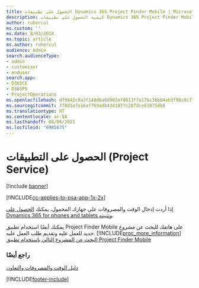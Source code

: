 ```yaml
---
title: الحصول على تطبيقات Dynamics 365 Project Finder Mobile | MicrosoftDocs
description: كيفية الحصول على تطبيقات Dynamics 365 Project Finder Mobile
author: ruhercul
ms.custom: ''
ms.date: 8/03/2018
ms.topic: article
ms.author: ruhercul
audience: Admin
search.audienceType:
- admin
- customizer
- enduser
search.app:
- D365CE
- D365PS
- ProjectOperations
ms.openlocfilehash: df9842c9a3f148d6a6d902ef8013f7a17bc36b04ab3f98c0c770b6509ea3e25e
ms.sourcegitcommit: 7f8d1e7a16af769adb43d1877c28fdce53975db8
ms.translationtype: HT
ms.contentlocale: ar-SA
ms.lasthandoff: 08/06/2021
ms.locfileid: "6985675"
---
```

# <a name="get-the-apps-project-service"></a>الحصول على التطبيقات (Project Service)

[!include [banner](../includes/psa-now-project-operations.md)]

[!INCLUDE[cc-applies-to-psa-app-1x-2x](../includes/cc-applies-to-psa-app-1x-2x.md)]

إذا أردت إدخال الوقت والمصروفات على جهازك المحمول، يمكنك [الحصول على Dynamics 365 for phones and tablets‬ وتثبيته](/dynamics365/mobile-app/dynamics-365-phones-tablets-users-guide).  
  
 يمكنك أيضًا استخدام تطبيق Project Finder Mobile على هاتفك للبحث عن مشروع جديد للعمل عليه وتقديم طلب العمل عليه. [!INCLUDE[proc_more_information](../includes/proc-more-information.md)] [البحث عن المشروع التالي باستخدام تطبيق Project Finder Mobile](../psa/find-next-project-finder-mobile-app.md) 
  
### <a name="see-also"></a>راجع أيضًا  
 [دليل الوقت والمصروفات والتعاون](../psa/time-expense-collaboration-guide.md)


[!INCLUDE[footer-include](../includes/footer-banner.md)]